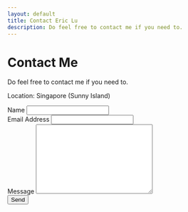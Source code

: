 ```yaml
---
layout: default
title: Contact Eric Lu
description: Do feel free to contact me if you need to.
---
```


<div id="contact">
  <h1 class="pageTitle">Contact Me</h1>
  <div class="contactContent">
    <p class="intro">Do feel free to contact me if you need to.</p>
    <p>Location: Singapore (Sunny Island)</p>
  </div>
  <form action="http://formspree.io/ericluwj@gmail.com" method="POST">
    <label for="name">Name</label>    
    <input type="text" id="name" name="name" class="full-width"><br>
    <label for="email">Email Address</label>
    <input type="email" id="email" name="_replyto" class="full-width"><br>
    <label for="message">Message</label>
    <textarea name="message" id="message" cols="30" rows="10" class="full-width"></textarea><br>
    <input type="submit" value="Send" class="button">
  </form>
</div>
